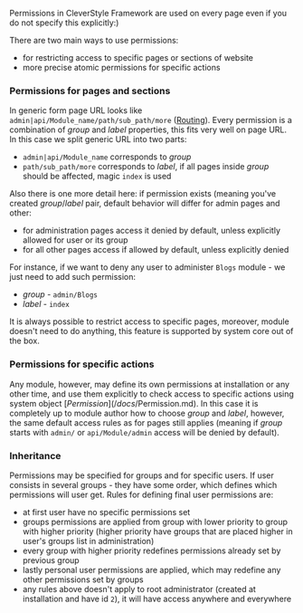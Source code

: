 Permissions in CleverStyle Framework are used on every page even if you do not specify this explicitly:)

There are two main ways to use permissions:
* for restricting access to specific pages or sections of website
* more precise atomic permissions for specific actions

### Permissions for pages and sections
In generic form page URL looks like `admin|api/Module_name/path/sub_path/more` ([Routing](/docs/Routing.md)).
Every permission is a combination of *group* and *label* properties, this fits very well on page URL.
In this case we split generic URL into two parts:
* `admin|api/Module_name` corresponds to *group*
* `path/sub_path/more` corresponds to *label*, if all pages inside *group* should be affected, magic `index` is used

Also there is one more detail here: if permission exists (meaning you've created *group*/*label* pair, default behavior will differ for admin pages and other:
* for administration pages access it denied by default, unless explicitly allowed for user or its group
* for all other pages access if allowed by default, unless explicitly denied

For instance, if we want to deny any user to administer `Blogs` module - we just need to add such permission:
* *group* - `admin/Blogs`
* *label* - `index`

It is always possible to restrict access to specific pages, moreover, module doesn't need to do anything, this feature is supported by system core out of the box.

### Permissions for specific actions
Any module, however, may define its own permissions at installation or any other time, and use them explicitly to check access to specific actions using system object [$Permission](/docs/$Permission.md).
In this case it is completely up to module author how to choose *group* and *label*, however, the same default access rules as for pages still applies (meaning if *group* starts with `admin/` or `api/Module/admin` access will be denied by default).

### Inheritance
Permissions may be specified for groups and for specific users.
If user consists in several groups - they have some order, which defines which permissions will user get.
Rules for defining final user permissions are:
* at first user have no specific permissions set
* groups permissions are applied from group with lower priority to group with higher priority (higher priority have groups that are placed higher in user's groups list in administration)
* every group with higher priority redefines permissions already set by previous group
* lastly personal user permissions are applied, which may redefine any other permissions set by groups
* any rules above doesn't apply to root administrator (created at installation and have id `2`), it will have access anywhere and everywhere
